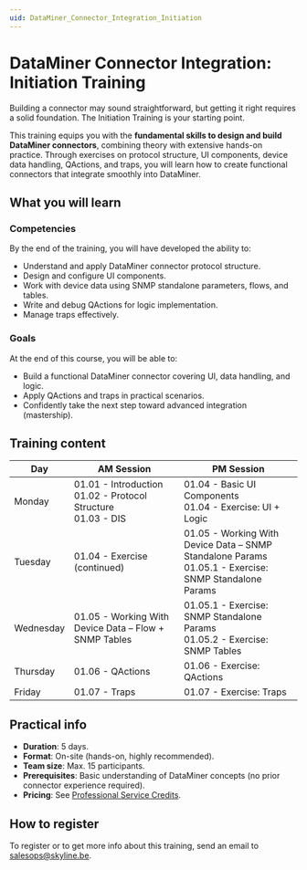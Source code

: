 ```yaml
---
uid: DataMiner_Connector_Integration_Initiation
---
```


# DataMiner Connector Integration: Initiation Training

Building a connector may sound straightforward, but getting it right requires a solid foundation. The Initiation Training is your starting point.

This training equips you with the **fundamental skills to design and build DataMiner connectors**, combining theory with extensive hands-on practice. Through exercises on protocol structure, UI components, device data handling, QActions, and traps, you will learn how to create functional connectors that integrate smoothly into DataMiner.

## What you will learn

### Competencies

By the end of the training, you will have developed the ability to:

- Understand and apply DataMiner connector protocol structure.
- Design and configure UI components.
- Work with device data using SNMP standalone parameters, flows, and tables.
- Write and debug QActions for logic implementation.
- Manage traps effectively.

### Goals

At the end of this course, you will be able to:

- Build a functional DataMiner connector covering UI, data handling, and logic.
- Apply QActions and traps in practical scenarios.
- Confidently take the next step toward advanced integration (mastership).

## Training content

| Day | AM Session | PM Session |
|--|--|--|
| Monday | 01.01 - Introduction <br> 01.02 - Protocol Structure <br> 01.03 - DIS | 01.04 - Basic UI Components <br> 01.04 - Exercise: UI + Logic |
| Tuesday | 01.04 - Exercise (continued) | 01.05 - Working With Device Data – SNMP Standalone Params <br> 01.05.1 - Exercise: SNMP Standalone Params |
| Wednesday | 01.05 - Working With Device Data – Flow + SNMP Tables | 01.05.1 - Exercise: SNMP Standalone Params <br> 01.05.2 - Exercise: SNMP Tables |
| Thursday | 01.06 - QActions | 01.06 - Exercise: QActions |
| Friday | 01.07 - Traps | 01.07 - Exercise: Traps |

## Practical info

- **Duration**: 5 days.
- **Format**: On-site (hands-on, highly recommended).
- **Team size**: Max. 15 participants.
- **Prerequisites**: Basic understanding of DataMiner concepts (no prior connector experience required).
- **Pricing**: See [Professional Service Credits](xref:Professional_service_credits#dedicated-training).

## How to register

To register or to get more info about this training, send an email to <salesops@skyline.be>.
